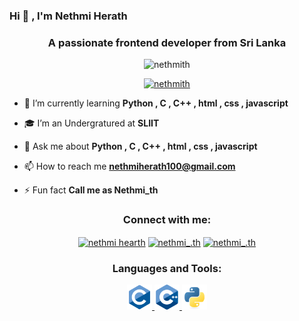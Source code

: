 ### Hi 👋 , I'm Nethmi Herath
<h3 align="center">A passionate frontend developer from Sri Lanka</h3>

<p align="center"> <img src="https://komarev.com/ghpvc/?username=nethmith&label=Profile%20views&color=0e75b6&style=flat" alt="nethmith" /> </p>

<p align="center"> <a href="https://github.com/ryo-ma/github-profile-trophy"><img src="https://github-profile-trophy.vercel.app/?username=nethmith" alt="nethmith" /></a> </p>

- 🌱 I’m currently learning **Python , C , C++ , html , css , javascript**

- 🎓 I’m an Undergratured at **SLIIT**

- 💬 Ask me about **Python , C , C++ , html , css , javascript**

- 📫 How to reach me **nethmiherath100@gmail.com**

- ⚡ Fun fact **Call me as Nethmi_th**

<h3 align="center">Connect with me:</h3>
<p align="center">
<a href="https://linkedin.com/in/nethmith" target="blank"><img align="center" src="https://raw.githubusercontent.com/rahuldkjain/github-profile-readme-generator/master/src/images/icons/Social/linked-in-alt.svg" alt="nethmi hearth" height="30" width="40" /></a>
<a href="https://fb.com/nethmi_.th" target="blank"><img align="center" src="https://raw.githubusercontent.com/rahuldkjain/github-profile-readme-generator/master/src/images/icons/Social/facebook.svg" alt="nethmi_.th" height="30" width="40" /></a>
<a href="https://instagram.com/nethmi_.th" target="blank"><img align="center" src="https://raw.githubusercontent.com/rahuldkjain/github-profile-readme-generator/master/src/images/icons/Social/instagram.svg" alt="nethmi_.th" height="30" width="40" /></a>
</p>

<h3 align="center">Languages and Tools:</h3>
<p align="center"> <a href="https://www.cprogramming.com/" target="_blank" rel="noreferrer"> <img src="https://raw.githubusercontent.com/devicons/devicon/master/icons/c/c-original.svg" alt="c" width="40" height="40"/> </a> <a href="https://www.w3schools.com/cpp/" target="_blank" rel="noreferrer"> <img src="https://raw.githubusercontent.com/devicons/devicon/master/icons/cplusplus/cplusplus-original.svg" alt="cplusplus" width="40" height="40"/> </a> <a href="https://www.python.org" target="_blank" rel="noreferrer"> <img src="https://raw.githubusercontent.com/devicons/devicon/master/icons/python/python-original.svg" alt="python" width="40" height="40"/> </a> </p>
